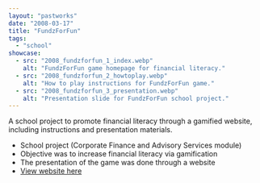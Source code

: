 ```yaml
---
layout: "pastworks"
date: "2008-03-17"
title: "FundzForFun"
tags:
  - "school"
showcase:
  - src: "2008_fundzforfun_1_index.webp"
    alt: "FundzForFun game homepage for financial literacy."
  - src: "2008_fundzforfun_2_howtoplay.webp"
    alt: "How to play instructions for FundzForFun game."
  - src: "2008_fundzforfun_3_presentation.webp"
    alt: "Presentation slide for FundzForFun school project."
---
```

A school project to promote financial literacy through a gamified website, including instructions and presentation materials.

- School project (Corporate Finance and Advisory Services module)
- Objective was to increase financial literacy via gamification
- The presentation of the game was done through a website
- [View website here](https://fundzforfun.vtsuki.net/)
